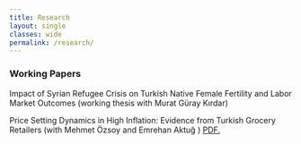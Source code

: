 ```yaml
---
title: Research
layout: single
classes: wide
permalink: /research/
---
```


### Working Papers 

Impact of Syrian Refugee Crisis on Turkish Native Female Fertility and Labor Market Outcomes (working thesis with Murat Güray Kırdar)

Price Setting Dynamics in High Inflation: Evidence from Turkish Grocery Retailers (with Mehmet Özsoy and Emrehan Aktuğ ) [PDF.][pdf]

[pdf]: /files/working_paper.pdf




